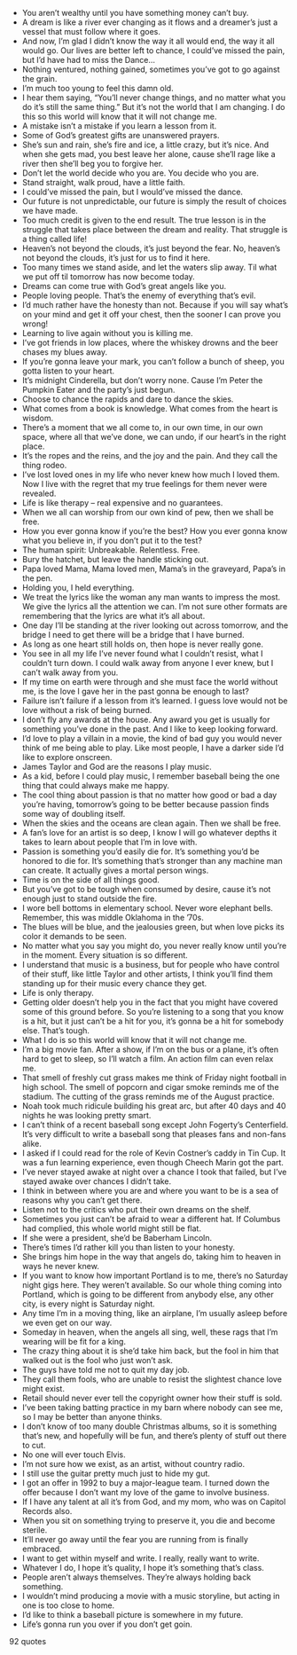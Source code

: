  - You aren’t wealthy until you have something money can’t buy.
 - A dream is like a river ever changing as it flows and a dreamer’s just a vessel that must follow where it goes.
 - And now, I’m glad I didn’t know the way it all would end, the way it all would go. Our lives are better left to chance, I could’ve missed the pain, but I’d have had to miss the Dance...
 - Nothing ventured, nothing gained, sometimes you’ve got to go against the grain.
 - I’m much too young to feel this damn old.
 - I hear them saying, “You’ll never change things, and no matter what you do it’s still the same thing.” But it’s not the world that I am changing. I do this so this world will know that it will not change me.
 - A mistake isn’t a mistake if you learn a lesson from it.
 - Some of God’s greatest gifts are unanswered prayers.
 - She’s sun and rain, she’s fire and ice, a little crazy, but it’s nice. And when she gets mad, you best leave her alone, cause she’ll rage like a river then she’ll beg you to forgive her.
 - Don’t let the world decide who you are. You decide who you are.
 - Stand straight, walk proud, have a little faith.
 - I could’ve missed the pain, but I would’ve missed the dance.
 - Our future is not unpredictable, our future is simply the result of choices we have made.
 - Too much credit is given to the end result. The true lesson is in the struggle that takes place between the dream and reality. That struggle is a thing called life!
 - Heaven’s not beyond the clouds, it’s just beyond the fear. No, heaven’s not beyond the clouds, it’s just for us to find it here.
 - Too many times we stand aside, and let the waters slip away. Til what we put off til tomorrow has now become today.
 - Dreams can come true with God’s great angels like you.
 - People loving people. That’s the enemy of everything that’s evil.
 - I’d much rather have the honesty than not. Because if you will say what’s on your mind and get it off your chest, then the sooner I can prove you wrong!
 - Learning to live again without you is killing me.
 - I’ve got friends in low places, where the whiskey drowns and the beer chases my blues away.
 - If you’re gonna leave your mark, you can’t follow a bunch of sheep, you gotta listen to your heart.
 - It’s midnight Cinderella, but don’t worry none. Cause I’m Peter the Pumpkin Eater and the party’s just begun.
 - Choose to chance the rapids and dare to dance the skies.
 - What comes from a book is knowledge. What comes from the heart is wisdom.
 - There’s a moment that we all come to, in our own time, in our own space, where all that we’ve done, we can undo, if our heart’s in the right place.
 - It’s the ropes and the reins, and the joy and the pain. And they call the thing rodeo.
 - I’ve lost loved ones in my life who never knew how much I loved them. Now I live with the regret that my true feelings for them never were revealed.
 - Life is like therapy – real expensive and no guarantees.
 - When we all can worship from our own kind of pew, then we shall be free.
 - How you ever gonna know if you’re the best? How you ever gonna know what you believe in, if you don’t put it to the test?
 - The human spirit: Unbreakable. Relentless. Free.
 - Bury the hatchet, but leave the handle sticking out.
 - Papa loved Mama, Mama loved men, Mama’s in the graveyard, Papa’s in the pen.
 - Holding you, I held everything.
 - We treat the lyrics like the woman any man wants to impress the most. We give the lyrics all the attention we can. I’m not sure other formats are remembering that the lyrics are what it’s all about.
 - One day I’ll be standing at the river looking out across tomorrow, and the bridge I need to get there will be a bridge that I have burned.
 - As long as one heart still holds on, then hope is never really gone.
 - You see in all my life I’ve never found what I couldn’t resist, what I couldn’t turn down. I could walk away from anyone I ever knew, but I can’t walk away from you.
 - If my time on earth were through and she must face the world without me, is the love I gave her in the past gonna be enough to last?
 - Failure isn’t failure if a lesson from it’s learned. I guess love would not be love without a risk of being burned.
 - I don’t fly any awards at the house. Any award you get is usually for something you’ve done in the past. And I like to keep looking forward.
 - I’d love to play a villain in a movie, the kind of bad guy you would never think of me being able to play. Like most people, I have a darker side I’d like to explore onscreen.
 - James Taylor and God are the reasons I play music.
 - As a kid, before I could play music, I remember baseball being the one thing that could always make me happy.
 - The cool thing about passion is that no matter how good or bad a day you’re having, tomorrow’s going to be better because passion finds some way of doubling itself.
 - When the skies and the oceans are clean again. Then we shall be free.
 - A fan’s love for an artist is so deep, I know I will go whatever depths it takes to learn about people that I’m in love with.
 - Passion is something you’d easily die for. It’s something you’d be honored to die for. It’s something that’s stronger than any machine man can create. It actually gives a mortal person wings.
 - Time is on the side of all things good.
 - But you’ve got to be tough when consumed by desire, cause it’s not enough just to stand outside the fire.
 - I wore bell bottoms in elementary school. Never wore elephant bells. Remember, this was middle Oklahoma in the ’70s.
 - The blues will be blue, and the jealousies green, but when love picks its color it demands to be seen.
 - No matter what you say you might do, you never really know until you’re in the moment. Every situation is so different.
 - I understand that music is a business, but for people who have control of their stuff, like little Taylor and other artists, I think you’ll find them standing up for their music every chance they get.
 - Life is only therapy.
 - Getting older doesn’t help you in the fact that you might have covered some of this ground before. So you’re listening to a song that you know is a hit, but it just can’t be a hit for you, it’s gonna be a hit for somebody else. That’s tough.
 - What I do is so this world will know that it will not change me.
 - I’m a big movie fan. After a show, if I’m on the bus or a plane, it’s often hard to get to sleep, so I’ll watch a film. An action film can even relax me.
 - That smell of freshly cut grass makes me think of Friday night football in high school. The smell of popcorn and cigar smoke reminds me of the stadium. The cutting of the grass reminds me of the August practice.
 - Noah took much ridicule building his great arc, but after 40 days and 40 nights he was looking pretty smart.
 - I can’t think of a recent baseball song except John Fogerty’s Centerfield. It’s very difficult to write a baseball song that pleases fans and non-fans alike.
 - I asked if I could read for the role of Kevin Costner’s caddy in Tin Cup. It was a fun learning experience, even though Cheech Marin got the part.
 - I’ve never stayed awake at night over a chance I took that failed, but I’ve stayed awake over chances I didn’t take.
 - I think in between where you are and where you want to be is a sea of reasons why you can’t get there.
 - Listen not to the critics who put their own dreams on the shelf.
 - Sometimes you just can’t be afraid to wear a different hat. If Columbus had complied, this whole world might still be flat.
 - If she were a president, she’d be Baberham Lincoln.
 - There’s times I’d rather kill you than listen to your honesty.
 - She brings him hope in the way that angels do, taking him to heaven in ways he never knew.
 - If you want to know how important Portland is to me, there’s no Saturday night gigs here. They weren’t available. So our whole thing coming into Portland, which is going to be different from anybody else, any other city, is every night is Saturday night.
 - Any time I’m in a moving thing, like an airplane, I’m usually asleep before we even get on our way.
 - Someday in heaven, when the angels all sing, well, these rags that I’m wearing will be fit for a king.
 - The crazy thing about it is she’d take him back, but the fool in him that walked out is the fool who just won’t ask.
 - The guys have told me not to quit my day job.
 - They call them fools, who are unable to resist the slightest chance love might exist.
 - Retail should never ever tell the copyright owner how their stuff is sold.
 - I’ve been taking batting practice in my barn where nobody can see me, so I may be better than anyone thinks.
 - I don’t know of too many double Christmas albums, so it is something that’s new, and hopefully will be fun, and there’s plenty of stuff out there to cut.
 - No one will ever touch Elvis.
 - I’m not sure how we exist, as an artist, without country radio.
 - I still use the guitar pretty much just to hide my gut.
 - I got an offer in 1992 to buy a major-league team. I turned down the offer because I don’t want my love of the game to involve business.
 - If I have any talent at all it’s from God, and my mom, who was on Capitol Records also.
 - When you sit on something trying to preserve it, you die and become sterile.
 - It’ll never go away until the fear you are running from is finally embraced.
 - I want to get within myself and write. I really, really want to write.
 - Whatever I do, I hope it’s quality, I hope it’s something that’s class.
 - People aren’t always themselves. They’re always holding back something.
 - I wouldn’t mind producing a movie with a music storyline, but acting in one is too close to home.
 - I’d like to think a baseball picture is somewhere in my future.
 - Life’s gonna run you over if you don’t get goin.

92 quotes